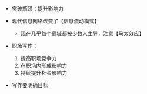 - 突破瓶颈：提升影响力
- 现代信息网络改变了【信息流动模式】
  - 现在几乎每个领域都被少数人主导，注意【马太效应】
- 职场写作：
  1. 提高职场竞争力
  2. 在职场内形成影响力
  3. 持续提升社会影响力

- 写作要明确目标